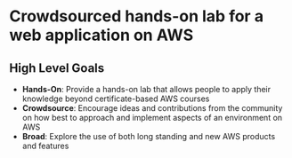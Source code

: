 # Crowdsourced hands-on lab for a web application on AWS

## High Level Goals
* **Hands-On**: Provide a hands-on lab that allows people to apply their knowledge beyond certificate-based AWS courses
* **Crowdsource**: Encourage ideas and contributions from the community on how best to approach and implement aspects of an environment on AWS
* **Broad**: Explore the use of both long standing and new AWS products and features

